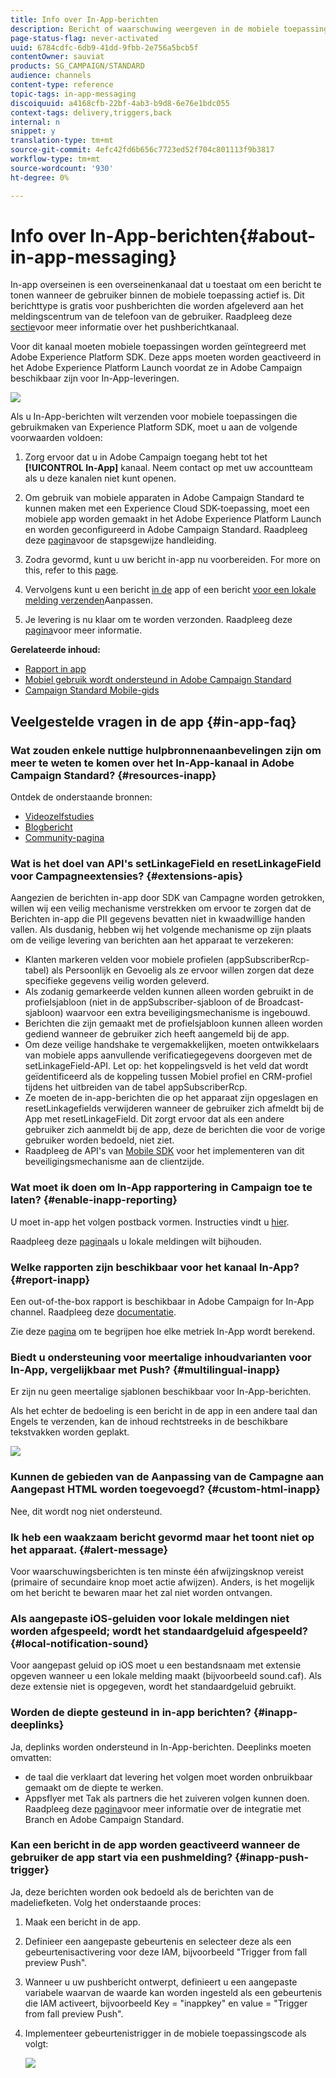 ```yaml
---
title: Info over In-App-berichten
description: Bericht of waarschuwing weergeven in de mobiele toepassing met In-App-berichten.
page-status-flag: never-activated
uuid: 6784cdfc-6db9-41dd-9fbb-2e756a5bcb5f
contentOwner: sauviat
products: SG_CAMPAIGN/STANDARD
audience: channels
content-type: reference
topic-tags: in-app-messaging
discoiquuid: a4168cfb-22bf-4ab3-b9d8-6e76e1bdc055
context-tags: delivery,triggers,back
internal: n
snippet: y
translation-type: tm+mt
source-git-commit: 4efc42fd6b656c7723ed52f704c801113f9b3817
workflow-type: tm+mt
source-wordcount: '930'
ht-degree: 0%

---
```



# Info over In-App-berichten{#about-in-app-messaging}

In-app overseinen is een overseinenkanaal dat u toestaat om een bericht te tonen wanneer de gebruiker binnen de mobiele toepassing actief is. Dit berichttype is gratis voor pushberichten die worden afgeleverd aan het meldingscentrum van de telefoon van de gebruiker. Raadpleeg deze [sectie](../../channels/using/about-push-notifications.md)voor meer informatie over het pushberichtkanaal.

Voor dit kanaal moeten mobiele toepassingen worden geïntegreerd met Adobe Experience Platform SDK. Deze apps moeten worden geactiveerd in het Adobe Experience Platform Launch voordat ze in Adobe Campaign beschikbaar zijn voor In-App-leveringen.

![](assets/launch_campaign.png)

Als u In-App-berichten wilt verzenden voor mobiele toepassingen die gebruikmaken van Experience Platform SDK, moet u aan de volgende voorwaarden voldoen:

1. Zorg ervoor dat u in Adobe Campaign toegang hebt tot het **[!UICONTROL In-App]** kanaal. Neem contact op met uw accountteam als u deze kanalen niet kunt openen.

1. Om gebruik van mobiele apparaten in Adobe Campaign Standard te kunnen maken met een Experience Cloud SDK-toepassing, moet een mobiele app worden gemaakt in het Adobe Experience Platform Launch en worden geconfigureerd in Adobe Campaign Standard. Raadpleeg deze [pagina](https://helpx.adobe.com/campaign/kb/configuring-app-sdk.html)voor de stapsgewijze handleiding.

1. Zodra gevormd, kunt u uw bericht in-app nu voorbereiden. For more on this, refer to this [page](../../channels/using/preparing-and-sending-an-in-app-message.md#preparing-your-in-app-message).

1. Vervolgens kunt u een bericht [in de](../../channels/using/customizing-an-in-app-message.md) app of een bericht [voor een lokale melding verzenden](../../channels/using/customizing-an-in-app-message.md#customizing-a-local-notification-message-type)Aanpassen.

1. Je levering is nu klaar om te worden verzonden. Raadpleeg deze [pagina](../../channels/using/preparing-and-sending-an-in-app-message.md#sending-your-in-app-message)voor meer informatie.

**Gerelateerde inhoud:**

* [Rapport in app](../../reporting/using/in-app-report.md)
* [Mobiel gebruik wordt ondersteund in Adobe Campaign Standard](https://helpx.adobe.com/campaign/kb/configure-launch-rules-acs-use-cases.html)
* [Campaign Standard Mobile-gids](https://helpx.adobe.com/campaign/kb/acs-mobile.html)

## Veelgestelde vragen in de app {#in-app-faq}

### Wat zouden enkele nuttige hulpbronnenaanbevelingen zijn om meer te weten te komen over het In-App-kanaal in Adobe Campaign Standard? {#resources-inapp}

Ontdek de onderstaande bronnen:

* [Videozelfstudies](https://docs.adobe.com/content/help/en/campaign-standard-learn/tutorials/communication-channels/mobile/in-app/in-app-message-overview.html)
* [Blogbericht](https://theblog.adobe.com/get-more-out-of-the-new-in-app-message-channel-from-adobe-campaign/)
* [Community-pagina](https://experienceleaguecommunities.adobe.com/t5/adobe-campaign-standard/ct-p/adobe-campaign-standard-community)

### Wat is het doel van API&#39;s setLinkageField en resetLinkageField voor Campagneextensies? {#extensions-apis}

Aangezien de berichten in-app door SDK van Campagne worden getrokken, willen wij een veilig mechanisme verstrekken om ervoor te zorgen dat de Berichten in-app die PII gegevens bevatten niet in kwaadwillige handen vallen. Als dusdanig, hebben wij het volgende mechanisme op zijn plaats om de veilige levering van berichten aan het apparaat te verzekeren:

* Klanten markeren velden voor mobiele profielen (appSubscriberRcp-tabel) als Persoonlijk en Gevoelig als ze ervoor willen zorgen dat deze specifieke gegevens veilig worden geleverd.
* Als zodanig gemarkeerde velden kunnen alleen worden gebruikt in de profielsjabloon (niet in de appSubscriber-sjabloon of de Broadcast-sjabloon) waarvoor een extra beveiligingsmechanisme is ingebouwd.
* Berichten die zijn gemaakt met de profielsjabloon kunnen alleen worden gediend wanneer de gebruiker zich heeft aangemeld bij de app.
* Om deze veilige handshake te vergemakkelijken, moeten ontwikkelaars van mobiele apps aanvullende verificatiegegevens doorgeven met de setLinkageField-API. Let op: het koppelingsveld is het veld dat wordt geïdentificeerd als de koppeling tussen Mobiel profiel en CRM-profiel tijdens het uitbreiden van de tabel appSubscriberRcp.
* Ze moeten de in-app-berichten die op het apparaat zijn opgeslagen en resetLinkagefields verwijderen wanneer de gebruiker zich afmeldt bij de App met resetLinkageField. Dit zorgt ervoor dat als een andere gebruiker zich aanmeldt bij de app, deze de berichten die voor de vorige gebruiker worden bedoeld, niet ziet.
* Raadpleeg de API&#39;s van [Mobile SDK](https://aep-sdks.gitbook.io/docs/using-mobile-extensions/adobe-campaign-standard/adobe-campaign-standard-api-reference) voor het implementeren van dit beveiligingsmechanisme aan de clientzijde.

### Wat moet ik doen om In-App rapportering in Campaign toe te laten? {#enable-inapp-reporting}

U moet in-app het volgen postback vormen. Instructies vindt u [hier](https://helpx.adobe.com/campaign/kb/config-app-in-launch.html#InApptrackingpostback).

Raadpleeg deze [pagina](../../administration/using/local-tracking.md)als u lokale meldingen wilt bijhouden.

### Welke rapporten zijn beschikbaar voor het kanaal In-App? {#report-inapp}

Een out-of-the-box rapport is beschikbaar in Adobe Campaign for In-App channel. Raadpleeg deze [documentatie](../../reporting/using/in-app-report.md).

Zie deze [pagina](../../reporting/using/indicator-calculation.md#in-app-delivery) om te begrijpen hoe elke metriek In-App wordt berekend.

### Biedt u ondersteuning voor meertalige inhoudvarianten voor In-App, vergelijkbaar met Push? {#multilingual-inapp}

Er zijn nu geen meertalige sjablonen beschikbaar voor In-App-berichten.

Als het echter de bedoeling is een bericht in de app in een andere taal dan Engels te verzenden, kan de inhoud rechtstreeks in de beschikbare tekstvakken worden geplakt.

![](assets/faq_inapp.png)

### Kunnen de gebieden van de Aanpassing van de Campagne aan Aangepast HTML worden toegevoegd? {#custom-html-inapp}

Nee, dit wordt nog niet ondersteund.

### Ik heb een waakzaam bericht gevormd maar het toont niet op het apparaat. {#alert-message}

Voor waarschuwingsberichten is ten minste één afwijzingsknop vereist (primaire of secundaire knop moet actie afwijzen). Anders, is het mogelijk om het bericht te bewaren maar het zal niet worden ontvangen.

### Als aangepaste iOS-geluiden voor lokale meldingen niet worden afgespeeld; wordt het standaardgeluid afgespeeld? {#local-notification-sound}

Voor aangepast geluid op iOS moet u een bestandsnaam met extensie opgeven wanneer u een lokale melding maakt (bijvoorbeeld sound.caf). Als deze extensie niet is opgegeven, wordt het standaardgeluid gebruikt.

### Worden de diepte gesteund in in-app berichten? {#inapp-deeplinks}

Ja, deplinks worden ondersteund in In-App-berichten. Deeplinks moeten omvatten:

* de taal die verklaart dat levering het volgen moet worden onbruikbaar gemaakt om de diepte te werken.
* Appsflyer met Tak als partners die het zuiveren volgen kunnen doen. Raadpleeg deze [pagina](https://help.branch.io/using-branch/docs/adobe-campaign-standard-1)voor meer informatie over de integratie met Branch en Adobe Campaign Standard.

### Kan een bericht in de app worden geactiveerd wanneer de gebruiker de app start via een pushmelding? {#inapp-push-trigger}

Ja, deze berichten worden ook bedoeld als de berichten van de madeliefketen. Volg het onderstaande proces:

1. Maak een bericht in de app.

1. Definieer een aangepaste gebeurtenis en selecteer deze als een gebeurtenisactivering voor deze IAM, bijvoorbeeld &quot;Trigger from fall preview Push&quot;.

1. Wanneer u uw pushbericht ontwerpt, definieert u een aangepaste variabele waarvan de waarde kan worden ingesteld als een gebeurtenis die IAM activeert, bijvoorbeeld Key = &quot;inappkey&quot; en value = &quot;Trigger from fall preview Push&quot;.

1. Implementeer gebeurtenistrigger in de mobiele toepassingscode als volgt:

   ![](assets/faq_inapp_2.png)
